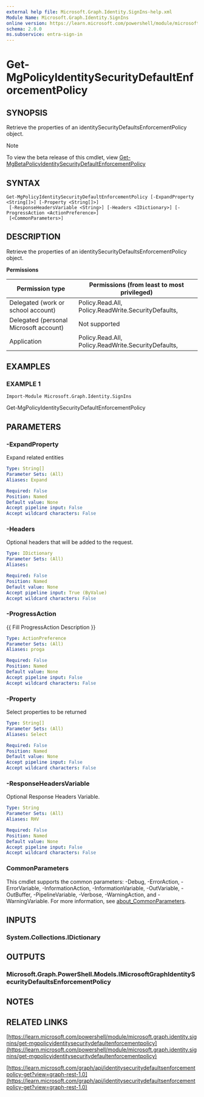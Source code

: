 ```yaml
---
external help file: Microsoft.Graph.Identity.SignIns-help.xml
Module Name: Microsoft.Graph.Identity.SignIns
online version: https://learn.microsoft.com/powershell/module/microsoft.graph.identity.signins/get-mgpolicyidentitysecuritydefaultenforcementpolicy
schema: 2.0.0
ms.subservice: entra-sign-in
---
```


# Get-MgPolicyIdentitySecurityDefaultEnforcementPolicy

## SYNOPSIS
Retrieve the properties of an identitySecurityDefaultsEnforcementPolicy object.

> [!NOTE]
> To view the beta release of this cmdlet, view [Get-MgBetaPolicyIdentitySecurityDefaultEnforcementPolicy](/powershell/module/Microsoft.Graph.Beta.Identity.SignIns/Get-MgBetaPolicyIdentitySecurityDefaultEnforcementPolicy?view=graph-powershell-beta)

## SYNTAX

```
Get-MgPolicyIdentitySecurityDefaultEnforcementPolicy [-ExpandProperty <String[]>] [-Property <String[]>]
 [-ResponseHeadersVariable <String>] [-Headers <IDictionary>] [-ProgressAction <ActionPreference>]
 [<CommonParameters>]
```

## DESCRIPTION
Retrieve the properties of an identitySecurityDefaultsEnforcementPolicy object.

**Permissions**

| Permission type | Permissions (from least to most privileged) |
| --------------- | ------------------------------------------  |
| Delegated (work or school account) | Policy.Read.All, Policy.ReadWrite.SecurityDefaults,  |
| Delegated (personal Microsoft account) | Not supported |
| Application | Policy.Read.All, Policy.ReadWrite.SecurityDefaults,  |

## EXAMPLES

### EXAMPLE 1
```
Import-Module Microsoft.Graph.Identity.SignIns
```

Get-MgPolicyIdentitySecurityDefaultEnforcementPolicy

## PARAMETERS

### -ExpandProperty
Expand related entities

```yaml
Type: String[]
Parameter Sets: (All)
Aliases: Expand

Required: False
Position: Named
Default value: None
Accept pipeline input: False
Accept wildcard characters: False
```

### -Headers
Optional headers that will be added to the request.

```yaml
Type: IDictionary
Parameter Sets: (All)
Aliases:

Required: False
Position: Named
Default value: None
Accept pipeline input: True (ByValue)
Accept wildcard characters: False
```

### -ProgressAction
{{ Fill ProgressAction Description }}

```yaml
Type: ActionPreference
Parameter Sets: (All)
Aliases: proga

Required: False
Position: Named
Default value: None
Accept pipeline input: False
Accept wildcard characters: False
```

### -Property
Select properties to be returned

```yaml
Type: String[]
Parameter Sets: (All)
Aliases: Select

Required: False
Position: Named
Default value: None
Accept pipeline input: False
Accept wildcard characters: False
```

### -ResponseHeadersVariable
Optional Response Headers Variable.

```yaml
Type: String
Parameter Sets: (All)
Aliases: RHV

Required: False
Position: Named
Default value: None
Accept pipeline input: False
Accept wildcard characters: False
```

### CommonParameters
This cmdlet supports the common parameters: -Debug, -ErrorAction, -ErrorVariable, -InformationAction, -InformationVariable, -OutVariable, -OutBuffer, -PipelineVariable, -Verbose, -WarningAction, and -WarningVariable. For more information, see [about_CommonParameters](http://go.microsoft.com/fwlink/?LinkID=113216).

## INPUTS

### System.Collections.IDictionary
## OUTPUTS

### Microsoft.Graph.PowerShell.Models.IMicrosoftGraphIdentitySecurityDefaultsEnforcementPolicy
## NOTES

## RELATED LINKS

[https://learn.microsoft.com/powershell/module/microsoft.graph.identity.signins/get-mgpolicyidentitysecuritydefaultenforcementpolicy](https://learn.microsoft.com/powershell/module/microsoft.graph.identity.signins/get-mgpolicyidentitysecuritydefaultenforcementpolicy)

[https://learn.microsoft.com/graph/api/identitysecuritydefaultsenforcementpolicy-get?view=graph-rest-1.0](https://learn.microsoft.com/graph/api/identitysecuritydefaultsenforcementpolicy-get?view=graph-rest-1.0)























